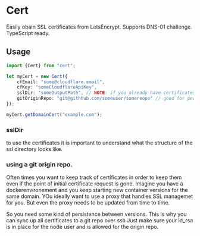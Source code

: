 # Cert
Easily obain SSL certificates from LetsEncrypt. Supports DNS-01 challenge. TypeScript ready.

## Usage 

```typescript
import {Cert} from "cert";

let myCert = new Cert({
    cfEmail: "some@cloudflare.email",
    cfKey: "someCloudflareApiKey",
    sslDir: "someOutputPath", // NOTE: if you already have certificates, make sure you put them in here, so cert only requires the missing ones
    gitOriginRepo: "git@githhub.com/someuser/somereopo" // good for persistence in highly volatile environments like docker
});

myCert.getDomainCert("example.com");
```

### sslDir
to use the certificates it is important to understand what the structure of the ssl directory looks like.

### using a git origin repo.
Often times you want to keep track of certificates in order to keep them
even if the point of initial certificate request is gone. Imagine you have a dockerenvironement
and you keep starting new container versions for the same domain. YOu ideally want to use a proxy
that handles SSL managemet for you. But even the proxy needs to be updated from time to time.

So you need some kind of persistence between versions. This is why you can sync up all certificates to a git repo over ssh
Just make sure your id_rsa is in place for the node user and is allowed for the origin repo.
